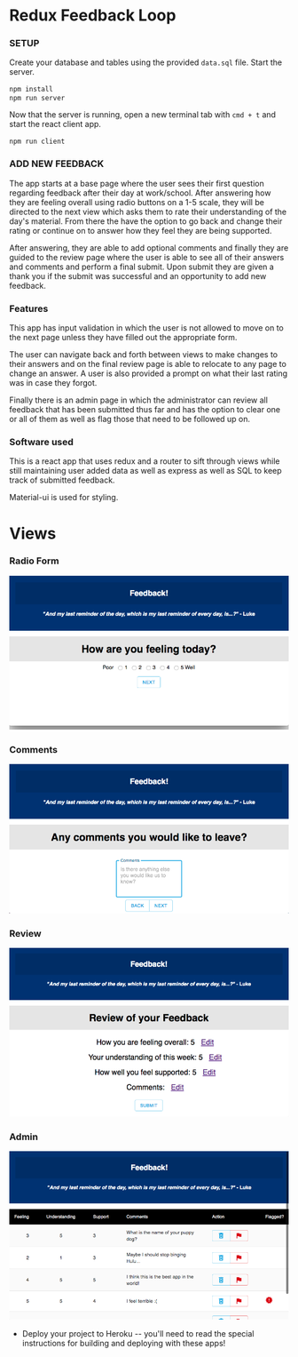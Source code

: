 # Redux Feedback Loop

### SETUP

Create your database and tables using the provided `data.sql` file. Start the server.

```
npm install
npm run server
```

Now that the server is running, open a new terminal tab with `cmd + t` and start the react client app.

```
npm run client
```

### ADD NEW FEEDBACK

The app starts at a base page where the user sees their first question regarding feedback after their day at work/school. After answering how they are feeling overall using radio buttons on a 1-5 scale, they will be directed to the next view which asks them to rate their understanding of the day's material. From there the have the option to go back and change their rating or continue on to answer how they feel they are being supported.  

After answering, they are able to add optional comments and finally they are guided to the review page where the user is able to see all of their answers and comments and perform a final submit. Upon submit they are given a thank you if the submit was successful and an opportunity to add new feedback.

### Features

This app has input validation in which the user is not allowed to move on to the next page unless they have filled out the appropriate form.

The user can navigate back and forth between views to make changes to their answers and on the final review page is able to relocate to any page to change an answer.  A user is also provided a prompt on what their last rating was in case they forgot. 

Finally there is an admin page in which the administrator can review all feedback that has been submitted thus far and has the option to clear one or all of them as well as flag those that need to be followed up on. 

### Software used

This is a react app that uses redux and a router to sift through views while still maintaining user added data as well as express as well as SQL to keep track of submitted feedback.

Material-ui is used for styling.


# Views

### Radio Form
![first page](wireframes/Feeling.png)

### Comments
![comments page](wireframes/Comments.png)

### Review
![review page](wireframes/Review.png)

### Admin
![Administrative page](wireframes/Admin.png)


- Deploy your project to Heroku -- you'll need to read the special instructions for building and deploying with these apps! 
